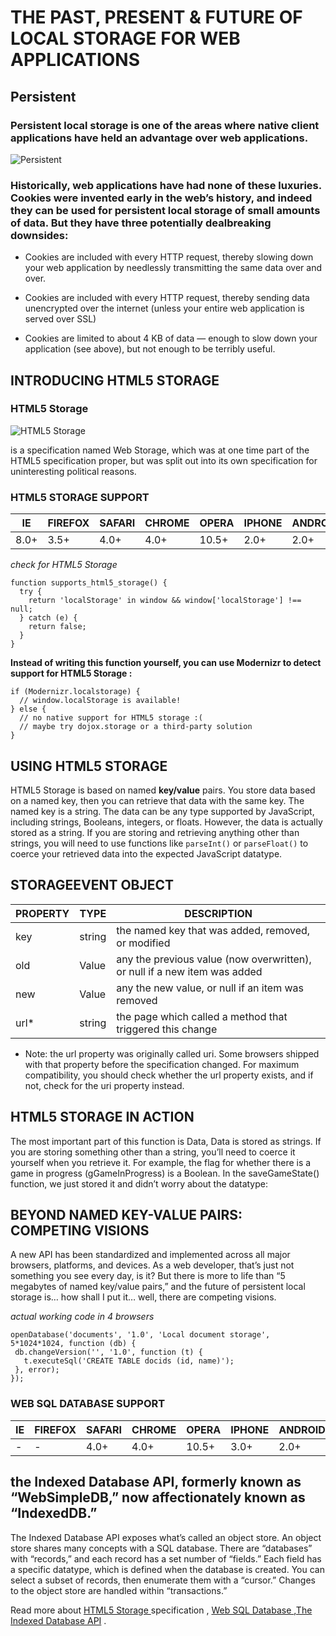 # THE PAST, PRESENT & FUTURE OF LOCAL STORAGE FOR WEB APPLICATIONS 

## Persistent
### Persistent local storage is one of the areas where native client applications have held an advantage over web applications.

![Persistent](https://diveinto.html5doctor.com/i/aoc-p.png)

### Historically, web applications have had none of these luxuries. Cookies were invented early in the web’s history, and indeed they can be used for persistent local storage of small amounts of data. But they have three potentially dealbreaking downsides:

* Cookies are included with every HTTP request, thereby slowing down your web application by needlessly transmitting the same data over and over.

* Cookies are included with every HTTP request, thereby sending data unencrypted over the internet (unless your entire web application is served over SSL)

* Cookies are limited to about 4 KB of data — enough to slow down your application (see above), but not enough to be terribly useful.

## INTRODUCING HTML5 STORAGE

### HTML5 Storage 

![HTML5 Storage ](https://srimax.com/wp-content/uploads/2014/04/html5-local-storage-300x171.jpg)


is a specification named Web Storage, which was at one time part of the HTML5 specification proper, but was split out into its own specification for uninteresting political reasons.


### HTML5 STORAGE SUPPORT

IE	|FIREFOX |	SAFARI |	CHROME |	OPERA|	IPHONE |	ANDROID
-----|--------|----------|----------|---------|----------|------------
8.0+ |	3.5+ |	4.0+ |	4.0+  |	10.5+    | 	2.0+	 |2.0+



*check for HTML5 Storage*


```
function supports_html5_storage() {
  try {
    return 'localStorage' in window && window['localStorage'] !== null;
  } catch (e) {
    return false;
  }
}

```

**Instead of writing this function yourself, you can use Modernizr to detect support for HTML5 Storage :**

```
if (Modernizr.localstorage) {
  // window.localStorage is available!
} else {
  // no native support for HTML5 storage :(
  // maybe try dojox.storage or a third-party solution
}
```

## USING HTML5 STORAGE
HTML5 Storage is based on named **key/value** pairs. You store data based on a named key, then you can retrieve that data with the same key. The named key is a string. The data can be any type supported by JavaScript, including strings, Booleans, integers, or floats. However, the data is actually stored as a string. If you are storing and retrieving anything other than strings, you will need to use functions like `parseInt()` or `parseFloat()` to coerce your retrieved data into the expected JavaScript datatype.

## STORAGEEVENT OBJECT

PROPERTY |	TYPE	|DESCRIPTION
--------|----------|-----------
key	 |string |	the named key that was added, removed, or modified
old  |Value|  any	the previous value (now overwritten), or null if a new item was added
new  |Value |	any	the new value, or null if an item was removed
url*	| string	| the page which called a method that triggered this change


* Note: the url property was originally called uri. Some browsers shipped with that
 property before the specification changed. For maximum compatibility, you should check whether the url property exists, and if not, check for the uri property instead.


## HTML5 STORAGE IN ACTION
 The most important part of this function is Data, Data is stored as strings. If you are storing something other than a string, you’ll need to coerce it yourself when you retrieve it. For example, the flag for whether there is a game in progress (gGameInProgress) is a Boolean. In the saveGameState() function, we just stored it and didn’t worry about the datatype:

## BEYOND NAMED KEY-VALUE PAIRS: COMPETING VISIONS
A new API has been standardized and implemented across all major browsers, platforms, and devices. As a web developer, that’s just not something you see every day, is it? But there is more to life than “5 megabytes of named key/value pairs,” and the future of persistent local storage is… how shall I put it… well, there are competing visions.

 *actual working code in 4 browsers*

 ```
 openDatabase('documents', '1.0', 'Local document storage', 5*1024*1024, function (db) {
  db.changeVersion('', '1.0', function (t) {
    t.executeSql('CREATE TABLE docids (id, name)');
  }, error);
});
```


### WEB SQL DATABASE SUPPORT

IE	|FIREFOX |	SAFARI |	CHROME |	OPERA|	IPHONE |	ANDROID
-----|--------|----------|----------|---------|----------|------------
 \-  |	-   | 	4.0+	| 4.0+   | 	10.5+	 |3.0+  |	2.0+

## the Indexed Database API, formerly known as “WebSimpleDB,” now affectionately known as “IndexedDB.”

The Indexed Database API exposes what’s called an object store. An object store shares many concepts with a SQL database. There are “databases” with “records,” and each record has a set number of “fields.” Each field has a specific datatype, which is defined when the database is created. You can select a subset of records, then enumerate them with a “cursor.” Changes to the object store are handled within “transactions.”

Read more about [HTML5 Storage ](https://html.spec.whatwg.org/multipage/webstorage.html) specification , [Web SQL Database ](https://dev.w3.org/html5/webdatabase/) ,[The Indexed Database API](https://w3c.github.io/IndexedDB/) .
